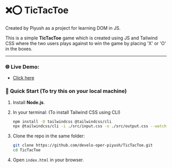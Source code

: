 # ❌⭕ TicTacToe

Created by Piyush as a project for learning DOM in JS.

This is a simple **TicTacToe** game which is created using JS and Tailwind CSS where the two users plays against to win the game by placing 'X' or 'O' in the boxes.

---

### 🌐 Live Demo:
- [Click here](https://tictactoe-piyush.netlify.app/)

### 🚀 Quick Start (To try this on your local machine)

1. Install **Node.js**.
2. In your terminal: (To install Tailwind CSS using CLI)

   ```bash
   npm install -D tailwindcss @tailwindcss/cli
   npx @tailwindcss/cli -i ./src/input.css -o ./src/output.css --watch
   ```
3. Clone the repo in the same folder:

   ```bash
   git clone https://github.com/develo-oper-piyush/TicTacToe.git
   cd TicTacToe
   ```
4. Open `index.html` in your browser.

